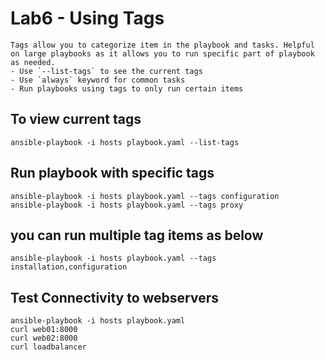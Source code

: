# Lab6 - Using Tags
    Tags allow you to categorize item in the playbook and tasks. Helpful on large playbooks as it allows you to run specific part of playbook as needed.
    - Use `--list-tags` to see the current tags 
    - Use `always` keyword for common tasks
    - Run playbooks using tags to only run certain items

## To view current tags
```
ansible-playbook -i hosts playbook.yaml --list-tags
```

## Run playbook with specific tags
```
ansible-playbook -i hosts playbook.yaml --tags configuration
ansible-playbook -i hosts playbook.yaml --tags proxy
```

## you can run multiple tag items as below
```
ansible-playbook -i hosts playbook.yaml --tags installation,configuration
```

## Test Connectivity to webservers
```
ansible-playbook -i hosts playbook.yaml 
curl web01:8000
curl web02:8000
curl loadbalancer
```